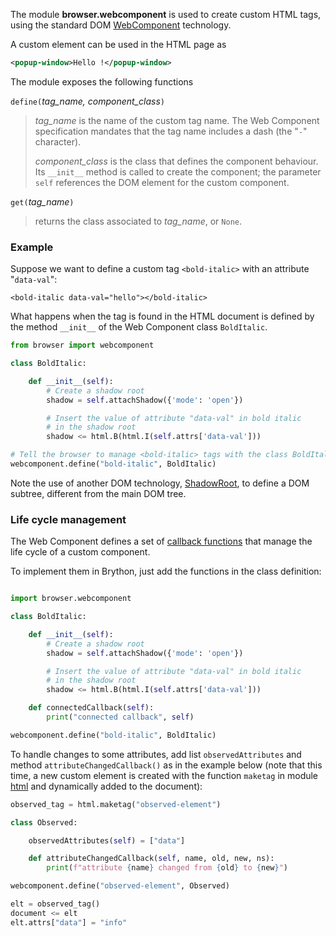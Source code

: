 The module **browser.webcomponent** is used to create custom HTML tags, using
the standard DOM [WebComponent](https://developer.mozilla.org/en-US/docs/Web/Web_Components/Using_custom_elements)
technology.

A custom element can be used in the HTML page as

```xml
<popup-window>Hello !</popup-window>
```

The module exposes the following functions

`define(`_tag_name, component_class_`)`

> _tag_name_ is the name of the custom tag name. The Web Component
> specification mandates that the tag name includes a dash (the "`-`"
> character).
>
> _component_class_ is the class that defines the component behaviour. Its
> `__init__` method is called to create the component; the parameter `self`
> references the DOM element for the custom component.

`get(`_tag_name_`)`

> returns the class associated to _tag_name_, or `None`.

### Example

Suppose we want to define a custom tag `<bold-italic>` with an attribute
"`data-val`":

```
<bold-italic data-val="hello"></bold-italic>
```

What happens when the tag is found in the HTML document is defined by the method
`__init__` of the Web Component class `BoldItalic`.

```python
from browser import webcomponent

class BoldItalic:

    def __init__(self):
        # Create a shadow root
        shadow = self.attachShadow({'mode': 'open'})

        # Insert the value of attribute "data-val" in bold italic
        # in the shadow root
        shadow <= html.B(html.I(self.attrs['data-val']))

# Tell the browser to manage <bold-italic> tags with the class BoldItalic
webcomponent.define("bold-italic", BoldItalic)
```

Note the use of another DOM technology, [ShadowRoot](https://developer.mozilla.org/en-US/docs/Web/API/ShadowRoot),
to define a DOM subtree, different from the main DOM tree.

### Life cycle management

The Web Component defines a set of [callback functions](https://developer.mozilla.org/en-US/docs/Web/Web_Components/Using_custom_elements#Using_the_lifecycle_callbacks)
that manage the life cycle of a custom component.

To implement them in Brython, just add the functions in the class definition:

```python

import browser.webcomponent

class BoldItalic:

    def __init__(self):
        # Create a shadow root
        shadow = self.attachShadow({'mode': 'open'})

        # Insert the value of attribute "data-val" in bold italic
        # in the shadow root
        shadow <= html.B(html.I(self.attrs['data-val']))

    def connectedCallback(self):
        print("connected callback", self)

webcomponent.define("bold-italic", BoldItalic)
```

To handle changes to some attributes, add list `observedAttributes` and method
`attributeChangedCallback()` as in the example below (note that this time, a
new custom element is created with the function `maketag` in module 
[html](html.html) and dynamically added to the document):

```python
observed_tag = html.maketag("observed-element")

class Observed:

    observedAttributes(self) = ["data"]

    def attributeChangedCallback(self, name, old, new, ns):
        print(f"attribute {name} changed from {old} to {new}")

webcomponent.define("observed-element", Observed)

elt = observed_tag()
document <= elt
elt.attrs["data"] = "info"
```
